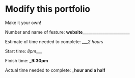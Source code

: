 # Modify this portfolio

Make it your own! 


Number and name of feature: ____website____________________________

Estimate of time needed to complete: ____2 hours_

Start time: _8pm____

Finish time: ___9:30pm__

Actual time needed to complete: ___hour and a half__